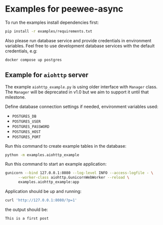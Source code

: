 Examples for peewee-async
=========================

To run the examples install dependencies first:

```bash
pip install -r examples/requirements.txt
```

Also please run database service and provide credentials in environment variables.
Feel free to use development database services with the default credentials, e.g:

```bash
docker compose up postgres
```

## Example for `aiohttp` server

The example `aiohttp_example.py` is using older interface with `Manager` class. The `Manager`
will be deprecated in v1.0 but we aim to support it until that milestone.

Define database connection settings if needed, environment variables used:

- `POSTGRES_DB`
- `POSTGRES_USER`
- `POSTGRES_PASSWORD`
- `POSTGRES_HOST`
- `POSTGRES_PORT`

Run this command to create example tables in the database:

```bash
python -m examples.aiohttp_example
```

Run this command to start an example application:

```bash
gunicorn --bind 127.0.0.1:8080 --log-level INFO --access-logfile - \
      --worker-class aiohttp.GunicornWebWorker --reload \
      examples.aiohttp_example:app
```

Application should be up and running:

```bash
curl 'http://127.0.0.1:8080/?p=1'
```

the output should be:

```
This is a first post
```
